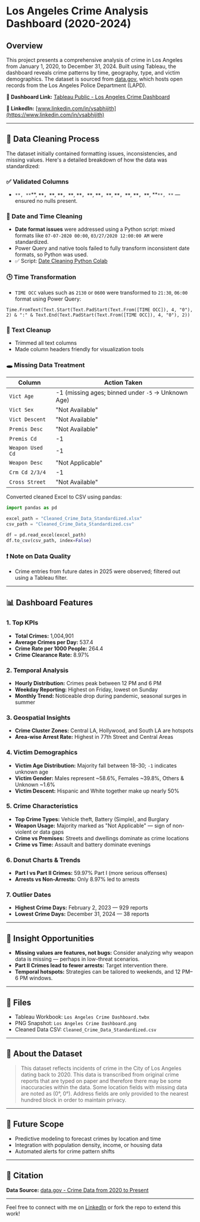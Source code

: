 # Los Angeles Crime Analysis Dashboard (2020-2024)

## Overview

This project presents a comprehensive analysis of crime in Los Angeles from January 1, 2020, to December 31, 2024. Built using Tableau, the dashboard reveals crime patterns by time, geography, type, and victim demographics. The dataset is sourced from [data.gov](https://catalog.data.gov/dataset/crime-data-from-2020-to-present), which hosts open records from the Los Angeles Police Department (LAPD).

**🔗 Dashboard Link:** [Tableau Public - Los Angeles Crime Dashboard](https://public.tableau.com/views/LosAngelesCrimeDashboard_17465076259260/LosAngelesCrimeDashboard)

**👤 LinkedIn:** [www.linkedin.com/in/vsabhijith](https://www.linkedin.com/in/vsabhijith)

---

## 🔧 Data Cleaning Process

The dataset initially contained formatting issues, inconsistencies, and missing values. Here's a detailed breakdown of how the data was standardized:

### ✅ Validated Columns

* `**, **`\*\*, **`**, **`**, **`**, **`**, **`**, **`**, **`**, **`**, **`**, **`**, **`**, **`**, \*\*`**, **` — ensured no nulls present.

### 📅 Date and Time Cleaning

* **Date format issues** were addressed using a Python script: mixed formats like `07-07-2020 00:00`, `03/27/2020 12:00:00 AM` were standardized.
* Power Query and native tools failed to fully transform inconsistent date formats, so Python was used.
* ✅ Script: [Date Cleaning Python Colab](https://colab.research.google.com/drive/1pELmkqLBWpPzAmLZoDU2nRfezNExsZi_?usp=sharing)

### 🕒 Time Transformation

* `TIME OCC` values such as `2130` or `0600` were transformed to `21:30`, `06:00` format using Power Query:

```powerquery
Time.FromText(Text.Start(Text.PadStart(Text.From([TIME OCC]), 4, "0"), 2) & ":" & Text.End(Text.PadStart(Text.From([TIME OCC]), 4, "0"), 2))
```

### 🧹 Text Cleanup

* Trimmed all text columns
* Made column headers friendly for visualization tools

### 🕳️ Missing Data Treatment

| Column           | Action Taken                                       |
| ---------------- | -------------------------------------------------- |
| `Vict Age`       | -1 (missing ages; binned under `-5` → Unknown Age) |
| `Vict Sex`       | "Not Available"                                    |
| `Vict Descent`   | "Not Available"                                    |
| `Premis Desc`    | "Not Available"                                    |
| `Premis Cd`      | -1                                                 |
| `Weapon Used Cd` | -1                                                 |
| `Weapon Desc`    | "Not Applicable"                                   |
| `Crm Cd 2/3/4`   | -1                                                 |
| `Cross Street`   | "Not Available"                                    |

Converted cleaned Excel to CSV using pandas:

```python
import pandas as pd

excel_path = "Cleaned_Crime_Data_Standardized.xlsx"
csv_path = "Cleaned_Crime_Data_Standardized.csv"

df = pd.read_excel(excel_path)
df.to_csv(csv_path, index=False)
```

### ❗ Note on Data Quality

* Crime entries from future dates in 2025 were observed; filtered out using a Tableau filter.

---

## 📊 Dashboard Features

### 1. **Top KPIs**

* **Total Crimes:** 1,004,901
* **Average Crimes per Day:** 537.4
* **Crime Rate per 1000 People:** 264.4
* **Crime Clearance Rate:** 8.97%

### 2. **Temporal Analysis**

* **Hourly Distribution:** Crimes peak between 12 PM and 6 PM
* **Weekday Reporting:** Highest on Friday, lowest on Sunday
* **Monthly Trend:** Noticeable drop during pandemic, seasonal surges in summer

### 3. **Geospatial Insights**

* **Crime Cluster Zones:** Central LA, Hollywood, and South LA are hotspots
* **Area-wise Arrest Rate:** Highest in 77th Street and Central Areas

### 4. **Victim Demographics**

* **Victim Age Distribution:** Majority fall between 18–30; `-1` indicates unknown age
* **Victim Gender:** Males represent \~58.6%, Females \~39.8%, Others & Unknown \~1.6%
* **Victim Descent:** Hispanic and White together make up nearly 50%

### 5. **Crime Characteristics**

* **Top Crime Types:** Vehicle theft, Battery (Simple), and Burglary
* **Weapon Usage:** Majority marked as "Not Applicable" — sign of non-violent or data gaps
* **Crime vs Premises:** Streets and dwellings dominate as crime locations
* **Crime vs Time:** Assault and battery dominate evenings

### 6. **Donut Charts & Trends**

* **Part I vs Part II Crimes:** 59.97% Part I (more serious offenses)
* **Arrests vs Non-Arrests:** Only 8.97% led to arrests

### 7. **Outlier Dates**

* **Highest Crime Days:** February 2, 2023 — 929 reports
* **Lowest Crime Days:** December 31, 2024 — 38 reports

---

## 🧠 Insight Opportunities

* **Missing values are features, not bugs:** Consider analyzing why weapon data is missing — perhaps in low-threat scenarios.
* **Part II Crimes lead to fewer arrests:** Target intervention there.
* **Temporal hotspots:** Strategies can be tailored to weekends, and 12 PM–6 PM windows.

---

## 📁 Files

* Tableau Workbook: `Los Angeles Crime Dashboard.twbx`
* PNG Snapshot: `Los Angeles Crime Dashboard.png`
* Cleaned Data CSV: `Cleaned_Crime_Data_Standardized.csv`

---

## 📌 About the Dataset

> This dataset reflects incidents of crime in the City of Los Angeles dating back to 2020. This data is transcribed from original crime reports that are typed on paper and therefore there may be some inaccuracies within the data. Some location fields with missing data are noted as (0°, 0°). Address fields are only provided to the nearest hundred block in order to maintain privacy.

---

## 🚀 Future Scope

* Predictive modeling to forecast crimes by location and time
* Integration with population density, income, or housing data
* Automated alerts for crime pattern shifts

---

## 📎 Citation

**Data Source:** [data.gov - Crime Data from 2020 to Present](https://catalog.data.gov/dataset/crime-data-from-2020-to-present)

---

Feel free to connect with me on [LinkedIn](https://www.linkedin.com/in/vsabhijith) or fork the repo to extend this work!
